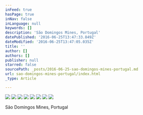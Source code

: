 ```yaml
---
inFeed: true
hasPage: true
inNav: false
inLanguage: null
keywords: []
description: 'São Domingos Mines, Portugal'
datePublished: '2016-06-25T13:47:33.849Z'
dateModified: '2016-06-25T13:47:05.035Z'
title: ''
author: []
authors: []
publisher: null
starred: false
sourcePath: _posts/2016-06-25-sao-domingos-mines-portugal.md
url: sao-domingos-mines-portugal/index.html
_type: Article

---
```

![](https://the-grid-user-content.s3-us-west-2.amazonaws.com/6861ebe6-373d-453b-a288-ff911e33d869.jpg)
![](https://the-grid-user-content.s3-us-west-2.amazonaws.com/1c7a04d6-9039-4538-bd83-d9f79f9fe982.jpg)
![](https://the-grid-user-content.s3-us-west-2.amazonaws.com/167b0575-d422-45de-9d6e-7ed265192774.jpg)
![](https://the-grid-user-content.s3-us-west-2.amazonaws.com/9c712698-050b-451d-b96e-9a69216e5800.jpg)
![](https://the-grid-user-content.s3-us-west-2.amazonaws.com/5379a96c-4f55-4b44-97d5-a6bde5cc027d.jpg)
![](https://the-grid-user-content.s3-us-west-2.amazonaws.com/7f099715-cbc3-4e4b-9feb-7b72243b5175.jpg)
![](https://the-grid-user-content.s3-us-west-2.amazonaws.com/0e4a75e4-3a40-4759-abcc-382f5d8d0667.jpg)
![](https://the-grid-user-content.s3-us-west-2.amazonaws.com/43d843ce-8683-41d7-9af8-162d3b373f99.jpg)

São Domingos Mines, Portugal